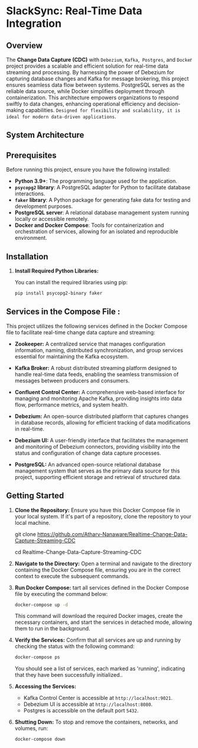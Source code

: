 # **SlackSync: Real-Time Data Integration**

## **Overview**

The **Change Data Capture (CDC)** with `Debezium`, `Kafka`,` Postgres`, and `Docke`r project provides a scalable and efficient solution for real-time data streaming and processing. By harnessing the power of Debezium for capturing database changes and Kafka for message brokering, this project ensures seamless data flow between systems. PostgreSQL serves as the reliable data source, while Docker simplifies deployment through containerization. This architecture empowers organizations to respond swiftly to data changes, enhancing operational efficiency and decision-making capabilities. `Designed for flexibility and scalability, it is ideal for modern data-driven applications`.


## System Architecture


## Prerequisites

Before running this project, ensure you have the following installed:

- **Python 3.9+**: The programming language used for the application.
- **`psycopg2` library**: A PostgreSQL adapter for Python to facilitate database interactions.
- **`faker` library**: A Python package for generating fake data for testing and development purposes.
- **PostgreSQL server**: A relational database management system running locally or accessible remotely.
- **Docker and Docker Compose**: Tools for containerization and orchestration of services, allowing for an isolated and reproducible environment.

## Installation

1. **Install Required Python Libraries:**

   You can install the required libraries using pip:

   ```bash
   pip install psycopg2-binary faker
   ```

## **Services in the Compose File :**

This project utilizes the following services defined in the Docker Compose file to facilitate real-time change data capture and streaming:

- **Zookeeper:** A centralized service that manages configuration information, naming, distributed synchronization, and group services essential for maintaining the Kafka ecosystem.

- **Kafka Broker:** A robust distributed streaming platform designed to handle real-time data feeds, enabling the seamless transmission of messages between producers and consumers.

- **Confluent Control Center:** A comprehensive web-based interface for managing and monitoring Apache Kafka, providing insights into data flow, performance metrics, and system health.

- **Debezium:** An open-source distributed platform that captures changes in database records, allowing for efficient tracking of data modifications in real-time.

- **Debezium UI:** A user-friendly interface that facilitates the management and monitoring of Debezium connectors, providing visibility into the status and configuration of change data capture processes.

- **PostgreSQL:** An advanced open-source relational database management system that serves as the primary data source for this project, supporting efficient storage and retrieval of structured data.


## Getting Started

1. **Clone the Repository:**
   Ensure you have this Docker Compose file in your local system. If it's part of a repository, clone the repository to your local machine.



    git clone https://github.com/Atharv-Nanaware/Realtime-Change-Data-Capture-Streaming-CDC

    cd Realtime-Change-Data-Capture-Streaming-CDC

2. **Navigate to the Directory:**
   Open a terminal and navigate to the directory containing the Docker Compose file, ensuring you are in the correct context to execute the subsequent commands.

3. **Run Docker Compose:**
   tart all services defined in the Docker Compose file by executing the command below:

    ```bash
    docker-compose up -d
    ```

   This command will download the required Docker images, create the necessary containers, and start the services in detached mode, allowing them to run in the background.


4. **Verify the Services:**
   Confirm that all services are up and running by checking the status with the following command:

   ```bash
   docker-compose ps
   ```

   You should see a list of services, each marked as 'running', indicating that they have been successfully initialized..

5. **Accessing the Services:**
   - Kafka Control Center is accessible at `http://localhost:9021`.
   - Debezium UI is accessible at `http://localhost:8080`.
   - Postgres is accessible on the default port `5432`.

6. **Shutting Down:**
   To stop and remove the containers, networks, and volumes, run:

   ```bash
   docker-compose down
   ```


